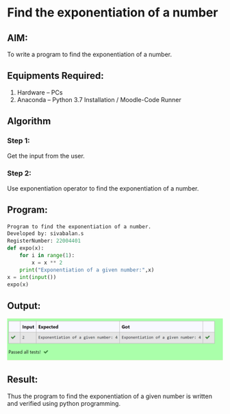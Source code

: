 # Find the exponentiation of a number

## AIM:
To write a program to find the exponentiation of a number.

## Equipments Required:
1. Hardware – PCs
2. Anaconda – Python 3.7 Installation / Moodle-Code Runner

## Algorithm
### Step 1:
Get the input from the user.
### Step 2:
Use exponentiation operator to find the exponentiation of a number.

## Program:
```python
Program to find the exponentiation of a number.
Developed by: sivabalan.s
RegisterNumber: 22004401
def expo(x):
    for i in range(1):
        x = x ** 2
    print("Exponentiation of a given number:",x)
x = int(input())
expo(x)
```

## Output:
![output](/output0010.png)


## Result:
Thus the program to find the exponentiation of a given number is written and verified using python programming.
